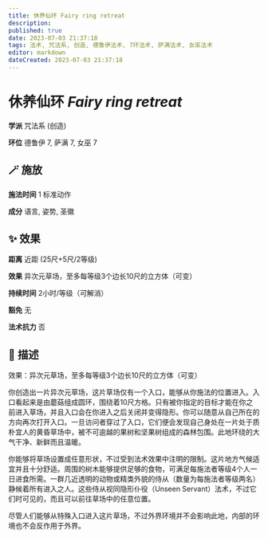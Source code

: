 ```yaml
---
title: 休养仙环 Fairy ring retreat
description: 
published: true
date: 2023-07-03 21:37:18
tags: 法术, 咒法系, 创造, 德鲁伊法术, 7环法术, 萨满法术, 女巫法术
editor: markdown
dateCreated: 2023-07-03 21:37:18
---
```


# **休养仙环** *Fairy ring retreat*

**学派** 咒法系 (创造) 

**环位** 德鲁伊 7, 萨满 7, 女巫 7

## 🪄 施放

**施法时间** 1 标准动作

**成分** 语言, 姿势, 圣徽

## ✨ 效果  

**距离** 近距 (25尺+5尺/2等级) 

**效果** 异次元草场，至多每等级3个边长10尺的立方体（可变） 

**持续时间** 2小时/等级（可解消） 

**豁免** 无

**法术抗力** 否

## 📖 描述

效果：异次元草场，至多每等级3个边长10尺的立方体（可变）

你创造出一片异次元草场，这片草场仅有一个入口，能够从你施法的位置进入。入口看起来是由蘑菇组成圆环，围绕着10尺方格。只有被你指定的目标才能在你之前进入草场，并且入口会在你进入之后关闭并变得隐形。你可以随意从自己所在的方向再次打开入口。一旦访问者穿过了入口，它们便会发现自己身处在一片处于质朴宜人的黄昏草场中，被不可逾越的果树和坚果树组成的森林包围。此地环绕的大气干净、新鲜而且温暖。

你能够将草场设置成任意形状，不过受到法术效果中注明的限制。这片地方气候适宜并且十分舒适。周围的树木能够提供足够的食物，可满足每施法者等级4个人一日进食所需。一群几近透明的动物或精类外貌的侍从（数量为每施法者等级两名）静候着所有进入之人。这些侍从视同隐形仆役（Unseen Servant）法术，不过它们时可见的，而且可以前往草场中的任意位置。

尽管人们能够从特殊入口进入这片草场，不过外界环境并不会影响此地，内部的环境也不会反作用于外界。
    